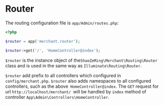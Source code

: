 # Router

The routing configuration file is `app/Admin/routes.php`:

```php
<?php

$router = app('merchant.router');

$router->get('/', 'HomeController@index');
```

`$router` is the instance object of the`ShaoZeMing\Merchant\Routing\Router` class and is used in the same way as `Illuminate\Routing\Router`.

`$router` add prefix to all controllers which configured in `config/merchant.php`. `$router` also adds namespaces to all configured controllers, such as the above` HomeController@index`. The `GET` request for url `http://localhost/merchant/ `will be handled by `index` method of controller `App\Admin\Controllers\HomeController`.
